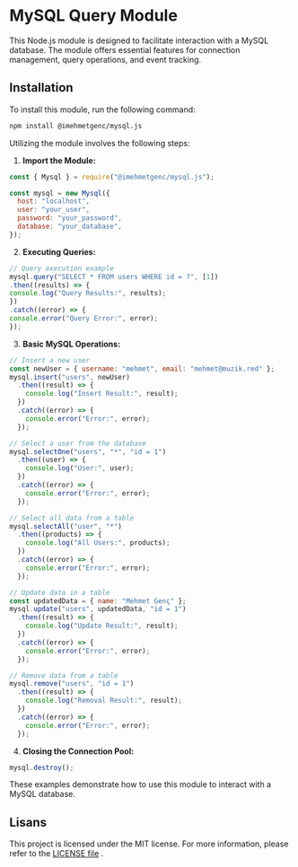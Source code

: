 # MySQL Query Module

This Node.js module is designed to facilitate interaction with a MySQL database. The module offers essential features for connection management, query operations, and event tracking.

## Installation

To install this module, run the following command:

```bash
npm install @imehmetgenc/mysql.js
```

Utilizing the module involves the following steps:

1. **Import the Module:**

```javascript
const { Mysql } = require("@imehmetgenc/mysql.js");

const mysql = new Mysql({
  host: "localhost",
  user: "your_user",
  password: "your_password",
  database: "your_database",
});
```

2. **Executing Queries:**

```javascript
// Query execution example
mysql.query("SELECT * FROM users WHERE id = ?", [1])
.then((results) => {
console.log("Query Results:", results);
})
.catch((error) => {
console.error("Query Error:", error);
});
```

3. **Basic MySQL Operations:**

```javascript
// Insert a new user
const newUser = { username: "mehmet", email: "mehmet@muzik.red" };
mysql.insert("users", newUser)
  .then((result) => {
    console.log("Insert Result:", result);
  })
  .catch((error) => {
    console.error("Error:", error);
  });

// Select a user from the database
mysql.selectOne("users", "*", "id = 1")
  .then((user) => {
    console.log("User:", user);
  })
  .catch((error) => {
    console.error("Error:", error);
  });

// Select all data from a table
mysql.selectAll("user", "*")
  .then((products) => {
    console.log("All Users:", products);
  })
  .catch((error) => {
    console.error("Error:", error);
  });

// Update data in a table
const updatedData = { name: "Mehmet Genç" };
mysql.update("users", updatedData, "id = 1")
  .then((result) => {
    console.log("Update Result:", result);
  })
  .catch((error) => {
    console.error("Error:", error);
  });

// Remove data from a table
mysql.remove("users", "id = 1")
  .then((result) => {
    console.log("Removal Result:", result);
  })
  .catch((error) => {
    console.error("Error:", error);
  });
```

4. **Closing the Connection Pool:**

```javascript
mysql.destroy();
```

These examples demonstrate how to use this module to interact with a MySQL database.

## Lisans

This project is licensed under the MIT license. For more information, please refer to the [LICENSE file](LICENSE) .
